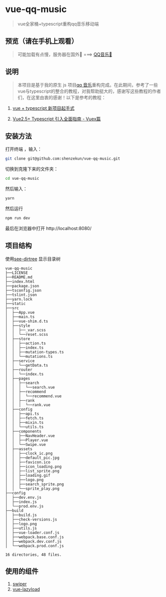 # vue-qq-music

> vue全家桶+typescript重构qq音乐移动端

## 预览（请在手机上观看）

> 可能加载有点慢，服务器在国外🤣 ===> [QQ音乐🎵](http://shenzekun.cn/vue-qq-music/dist/index.html)


## 说明

> 本项目是基于我的原生 js 项目[qq 音乐](https://github.com/shenzekun/QMusic)重构完成。在此期间，参考了一些vue与typescript的整合的教程，对我帮助挺大的，感谢写这些教程的作者们，在这里由衷的感谢！以下是参考的教程：

1. [vue + typescript 新项目起手式](https://segmentfault.com/a/1190000011744210#articleHeader12)

2. [Vue2.5+ Typescript 引入全面指南 - Vuex篇](https://segmentfault.com/a/1190000011864013)


## 安装方法

打开终端 ，输入：

```bash
git clone git@github.com:shenzekun/vue-qq-music.git
```

切换到克隆下来的文件夹：

```bash
cd vue-qq-music
```

然后输入：

```bash
yarn
```

然后运行

```bash
npm run dev
```

最后在浏览器中打开 http://localhost:8080/

## 项目结构

使用[see-dirtree](https://github.com/shenzekun/see-dirtree) 显示目录树

```
vue-qq-music
├──LICENSE
├──README.md
├──index.html
├──package.json
├──tsconfig.json
├──tslint.json
├──yarn.lock
├──static
├──src
│  ├──App.vue
│  ├──main.ts
│  ├──vue-shim.d.ts
│  ├──style
│  │  ├──_var.scss
│  │  └──reset.scss
│  ├──store
│  │  ├──action.ts
│  │  ├──index.ts
│  │  ├──mutation-types.ts
│  │  └──mutations.ts
│  ├──service
│  │  └──getData.ts
│  ├──router
│  │  └──index.ts
│  ├──pages
│  │  ├──search
│  │  │  └──search.vue
│  │  ├──recommend
│  │  │  └──recommend.vue
│  │  ├──rank
│  │  │  └──rank.vue
│  ├──config
│  │  ├──api.ts
│  │  ├──fetch.ts
│  │  ├──mixin.ts
│  │  └──utils.ts
│  ├──components
│  │  ├──NavHeader.vue
│  │  ├──Player.vue
│  │  └──Swipe.vue
│  ├──assets
│  │  ├──clock_ic.png
│  │  ├──default_pic.jpg
│  │  ├──favicon.ico
│  │  ├──icon_loading.png
│  │  ├──list_sprite.png
│  │  ├──loading.gif
│  │  ├──logo.png
│  │  ├──search_sprite.png
│  │  └──sprite_play.png
├──config
│  ├──dev.env.js
│  ├──index.js
│  └──prod.env.js
├──build
│  ├──build.js
│  ├──check-versions.js
│  ├──logo.png
│  ├──utils.js
│  ├──vue-loader.conf.js
│  ├──webpack.base.conf.js
│  ├──webpack.dev.conf.js
│  └──webpack.prod.conf.js

16 directories, 48 files.
```

## 使用的组件

1. [swiper](https://github.com/nolimits4web/swiper)
2. [vue-lazyload](https://github.com/hilongjw/vue-lazyload)